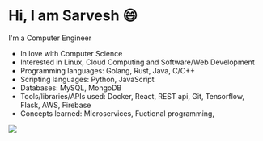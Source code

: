 # Hi, I am Sarvesh 😄

I'm a Computer Engineer
-  In love with Computer Science
-  Interested in Linux, Cloud Computing and Software/Web Development
-  Programming languages: Golang, Rust, Java, C/C++
-  Scripting languages: Python, JavaScript
-  Databases: MySQL, MongoDB
-  Tools/libraries/APIs used: Docker, React, REST api, Git, Tensorflow, Flask, AWS, Firebase
-  Concepts learned: Microservices, Fuctional programming, 
<a href="https://github.com/anuraghazra/github-readme-stats">
  <img src="https://github-readme-stats.vercel.app/api/top-langs/?username=SarveshGulhane&layout=compact" />
</a>
